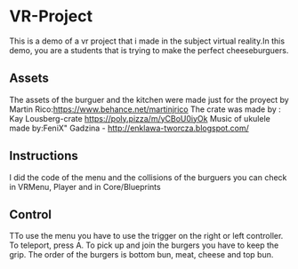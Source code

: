# VR-Project
This is a demo of a vr project that i made in the subject virtual reality.In this demo, you are a students that is trying to make the perfect cheeseburguers.
## Assets
The assets of the burguer and the kitchen were made just for the proyect by Martin Rico:https://www.behance.net/martinjrico
The crate was made by : Kay Lousberg-crate https://poly.pizza/m/yCBoU0iyOk
Music of ukulele made by:FeniX" Gadzina - http://enklawa-tworcza.blogspot.com/ 

## Instructions
I did the code of the menu and the collisions of the burguers you can check in VRMenu, Player and in Core/Blueprints

## Control
TTo use the menu you have to use the trigger on the right or left controller. To teleport, press A.
To pick up and join the burgers you have to keep the grip.
The order of the burgers is bottom bun, meat, cheese and top bun.